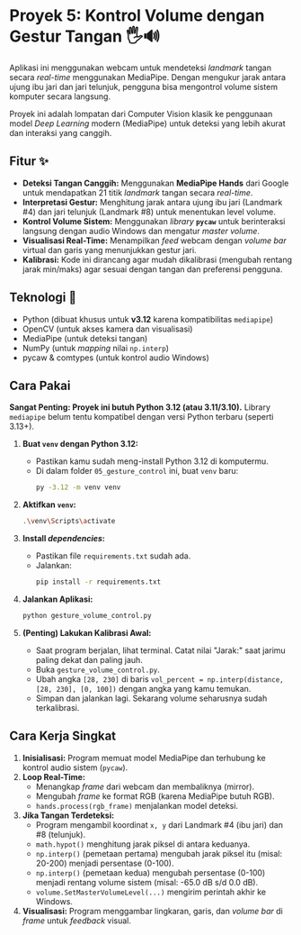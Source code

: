 # Proyek 5: Kontrol Volume dengan Gestur Tangan 🖐️🔊

Aplikasi ini menggunakan webcam untuk mendeteksi *landmark* tangan secara *real-time* menggunakan MediaPipe. Dengan mengukur jarak antara ujung ibu jari dan jari telunjuk, pengguna bisa mengontrol volume sistem komputer secara langsung.

Proyek ini adalah lompatan dari Computer Vision klasik ke penggunaan model *Deep Learning* modern (MediaPipe) untuk deteksi yang lebih akurat dan interaksi yang canggih.

## Fitur ✨

* **Deteksi Tangan Canggih:** Menggunakan **MediaPipe Hands** dari Google untuk mendapatkan 21 titik *landmark* tangan secara *real-time*.
* **Interpretasi Gestur:** Menghitung jarak antara ujung ibu jari (Landmark #4) dan jari telunjuk (Landmark #8) untuk menentukan level volume.
* **Kontrol Volume Sistem:** Menggunakan *library* **`pycaw`** untuk berinteraksi langsung dengan audio Windows dan mengatur *master volume*.
* **Visualisasi Real-Time:** Menampilkan *feed* webcam dengan *volume bar* virtual dan garis yang menunjukkan gestur jari.
* **Kalibrasi:** Kode ini dirancang agar mudah dikalibrasi (mengubah rentang jarak min/maks) agar sesuai dengan tangan dan preferensi pengguna.

## Teknologi 🚀

* Python (dibuat khusus untuk **v3.12** karena kompatibilitas `mediapipe`)
* OpenCV (untuk akses kamera dan visualisasi)
* MediaPipe (untuk deteksi tangan)
* NumPy (untuk *mapping* nilai `np.interp`)
* pycaw & comtypes (untuk kontrol audio Windows)

## Cara Pakai

**Sangat Penting: Proyek ini butuh Python 3.12 (atau 3.11/3.10).** Library `mediapipe` belum tentu kompatibel dengan versi Python terbaru (seperti 3.13+).

1.  **Buat `venv` dengan Python 3.12:**
    * Pastikan kamu sudah meng-install Python 3.12 di komputermu.
    * Di dalam folder `05_gesture_control` ini, buat `venv` baru:
      ```bash
      py -3.12 -m venv venv
      ```

2.  **Aktifkan `venv`:**
    ```bash
    .\venv\Scripts\activate
    ```

3.  **Install *dependencies*:**
    * Pastikan file `requirements.txt` sudah ada.
    * Jalankan:
      ```bash
      pip install -r requirements.txt
      ```

4.  **Jalankan Aplikasi:**
    ```bash
    python gesture_volume_control.py
    ```

5.  **(Penting) Lakukan Kalibrasi Awal:**
    * Saat program berjalan, lihat terminal. Catat nilai "Jarak:" saat jarimu paling dekat dan paling jauh.
    * Buka `gesture_volume_control.py`.
    * Ubah angka `[28, 230]` di baris `vol_percent = np.interp(distance, [28, 230], [0, 100])` dengan angka yang kamu temukan.
    * Simpan dan jalankan lagi. Sekarang volume seharusnya sudah terkalibrasi.

## Cara Kerja Singkat

1.  **Inisialisasi:** Program memuat model MediaPipe dan terhubung ke kontrol audio sistem (`pycaw`).
2.  **Loop Real-Time:**
    * Menangkap *frame* dari webcam dan membaliknya (mirror).
    * Mengubah *frame* ke format RGB (karena MediaPipe butuh RGB).
    * `hands.process(rgb_frame)` menjalankan model deteksi.
3.  **Jika Tangan Terdeteksi:**
    * Program mengambil koordinat `x, y` dari Landmark #4 (ibu jari) dan #8 (telunjuk).
    * `math.hypot()` menghitung jarak piksel di antara keduanya.
    * `np.interp()` (pemetaan pertama) mengubah jarak piksel itu (misal: 20-200) menjadi persentase (0-100).
    * `np.interp()` (pemetaan kedua) mengubah persentase (0-100) menjadi rentang volume sistem (misal: -65.0 dB s/d 0.0 dB).
    * `volume.SetMasterVolumeLevel(...)` mengirim perintah akhir ke Windows.
4.  **Visualisasi:** Program menggambar lingkaran, garis, dan *volume bar* di *frame* untuk *feedback* visual.